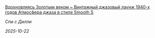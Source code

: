 <!--2025-10-22 18:16:10-->
<div class="yb">
  <a class="nodecor" href="/index.html?rok-muzyka/vdohnovlyayas_zolotym_vekom_vintajnyj_djazovyj_launj_1940-h_godov_atmosfera_djaza_v_stile_smooth_s">
    <img class="preview" data-videoid="https://rutube.ru/play/embed/http://rutube.ru/video/520dc5cc64bbb6d426957763be488225/" src="http://pic.rutubelist.ru/video/2025-10-22/35/bb/35bbe55d9697462cb4d257845d16dd12.jpg" align="left" alt="">
  </a>
  <div class="inlbl text">
    <p><a class="nodecor" href="/index.html?rok-muzyka/vdohnovlyayas_zolotym_vekom_vintajnyj_djazovyj_launj_1940-h_godov_atmosfera_djaza_v_stile_smooth_s">Вдохновляясь Золотым веком ~ Винтажный джазовый лаунж 1940-х годов  Атмосфера джаза в стиле Smooth S</a></p>
    <p><i class="smaller2">Спи с Дилли</i></p>
    <i class="smaller3">2025-10-22</i>
  </div>
</div>
